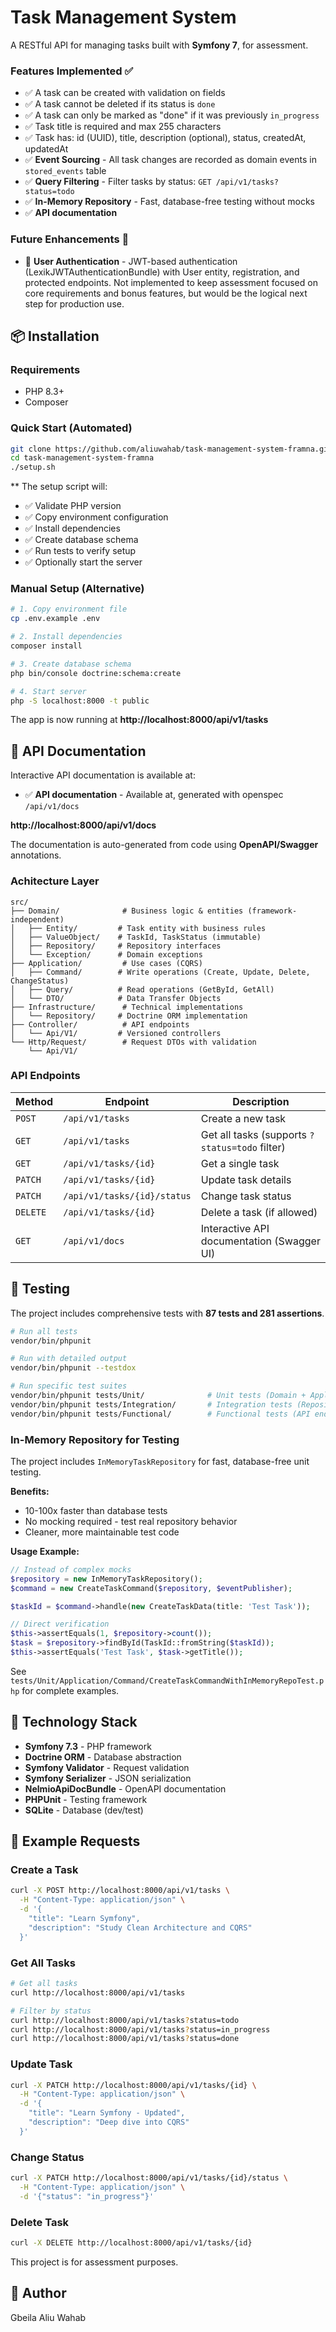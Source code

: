 # Task Management System

A RESTful API for managing tasks built with **Symfony 7**, for assessment.

### Features Implemented ✅
- ✅ A task can be created with validation on fields
- ✅ A task cannot be deleted if its status is `done`
- ✅ A task can only be marked as "done" if it was previously `in_progress`
- ✅ Task title is required and max 255 characters
- ✅ Task has: id (UUID), title, description (optional), status, createdAt, updatedAt
- ✅ **Event Sourcing** - All task changes are recorded as domain events in `stored_events` table
- ✅ **Query Filtering** - Filter tasks by status: `GET /api/v1/tasks?status=todo`
- ✅ **In-Memory Repository** - Fast, database-free testing without mocks
- ✅ **API documentation**

### Future Enhancements 🚀
- 🔐 **User Authentication** - JWT-based authentication (LexikJWTAuthenticationBundle) with User entity, registration, and protected endpoints. Not implemented to keep assessment focused on core requirements and bonus features, but would be the logical next step for production use.


## 📦 Installation

### Requirements
- PHP 8.3+
- Composer

### Quick Start (Automated)

```bash
git clone https://github.com/aliuwahab/task-management-system-framna.git
cd task-management-system-framna
./setup.sh
```

** The setup script will:
- ✅ Validate PHP version
- ✅ Copy environment configuration
- ✅ Install dependencies
- ✅ Create database schema
- ✅ Run tests to verify setup
- ✅ Optionally start the server

### Manual Setup (Alternative)

```bash
# 1. Copy environment file
cp .env.example .env

# 2. Install dependencies
composer install

# 3. Create database schema
php bin/console doctrine:schema:create

# 4. Start server
php -S localhost:8000 -t public
```

The app is now running at **http://localhost:8000/api/v1/tasks**

## 📖 API Documentation

Interactive API documentation is available at:

- ✅ **API documentation** - Available at, generated with openspec `/api/v1/docs`

**http://localhost:8000/api/v1/docs**

The documentation is auto-generated from code using **OpenAPI/Swagger** annotations.



### Achitecture Layer

```
src/
├── Domain/              # Business logic & entities (framework-independent)
│   ├── Entity/         # Task entity with business rules
│   ├── ValueObject/    # TaskId, TaskStatus (immutable)
│   ├── Repository/     # Repository interfaces
│   └── Exception/      # Domain exceptions
├── Application/         # Use cases (CQRS)
│   ├── Command/        # Write operations (Create, Update, Delete, ChangeStatus)
│   ├── Query/          # Read operations (GetById, GetAll)
│   └── DTO/            # Data Transfer Objects
├── Infrastructure/      # Technical implementations
│   └── Repository/     # Doctrine ORM implementation
├── Controller/          # API endpoints
│   └── Api/V1/         # Versioned controllers
└── Http/Request/        # Request DTOs with validation
    └── Api/V1/
```

### API Endpoints

| Method | Endpoint | Description |
|--------|----------|-------------|
| `POST` | `/api/v1/tasks` | Create a new task |
| `GET` | `/api/v1/tasks` | Get all tasks (supports `?status=todo` filter) |
| `GET` | `/api/v1/tasks/{id}` | Get a single task |
| `PATCH` | `/api/v1/tasks/{id}` | Update task details |
| `PATCH` | `/api/v1/tasks/{id}/status` | Change task status |
| `DELETE` | `/api/v1/tasks/{id}` | Delete a task (if allowed) |
| `GET` | `/api/v1/docs` | Interactive API documentation (Swagger UI) |

## 🧪 Testing

The project includes comprehensive tests with **87 tests and 281 assertions**.

```bash
# Run all tests
vendor/bin/phpunit

# Run with detailed output
vendor/bin/phpunit --testdox

# Run specific test suites
vendor/bin/phpunit tests/Unit/              # Unit tests (Domain + Application)
vendor/bin/phpunit tests/Integration/       # Integration tests (Repository)
vendor/bin/phpunit tests/Functional/        # Functional tests (API endpoints)
```

### In-Memory Repository for Testing

The project includes `InMemoryTaskRepository` for fast, database-free unit testing.

**Benefits:**
- 10-100x faster than database tests
- No mocking required - test real repository behavior
- Cleaner, more maintainable test code

**Usage Example:**

```php
// Instead of complex mocks
$repository = new InMemoryTaskRepository();
$command = new CreateTaskCommand($repository, $eventPublisher);

$taskId = $command->handle(new CreateTaskData(title: 'Test Task'));

// Direct verification
$this->assertEquals(1, $repository->count());
$task = $repository->findById(TaskId::fromString($taskId));
$this->assertEquals('Test Task', $task->getTitle());
```

See `tests/Unit/Application/Command/CreateTaskCommandWithInMemoryRepoTest.php` for complete examples.

## 🔧 Technology Stack

- **Symfony 7.3** - PHP framework
- **Doctrine ORM** - Database abstraction
- **Symfony Validator** - Request validation
- **Symfony Serializer** - JSON serialization
- **NelmioApiDocBundle** - OpenAPI documentation
- **PHPUnit** - Testing framework
- **SQLite** - Database (dev/test)

## 📝 Example Requests

### Create a Task
```bash
curl -X POST http://localhost:8000/api/v1/tasks \
  -H "Content-Type: application/json" \
  -d '{
    "title": "Learn Symfony",
    "description": "Study Clean Architecture and CQRS"
  }'
```

### Get All Tasks
```bash
# Get all tasks
curl http://localhost:8000/api/v1/tasks

# Filter by status
curl http://localhost:8000/api/v1/tasks?status=todo
curl http://localhost:8000/api/v1/tasks?status=in_progress
curl http://localhost:8000/api/v1/tasks?status=done
```

### Update Task
```bash
curl -X PATCH http://localhost:8000/api/v1/tasks/{id} \
  -H "Content-Type: application/json" \
  -d '{
    "title": "Learn Symfony - Updated",
    "description": "Deep dive into CQRS"
  }'
```

### Change Status
```bash
curl -X PATCH http://localhost:8000/api/v1/tasks/{id}/status \
  -H "Content-Type: application/json" \
  -d '{"status": "in_progress"}'
```

### Delete Task
```bash
curl -X DELETE http://localhost:8000/api/v1/tasks/{id}
```

This project is for assessment purposes.

## 👤 Author
Gbeila Aliu Wahab
